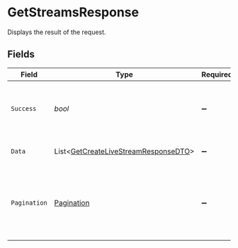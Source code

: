 # GetStreamsResponse

Displays the result of the request.


## Fields

| Field                                                                                             | Type                                                                                              | Required                                                                                          | Description                                                                                       | Example                                                                                           |
| ------------------------------------------------------------------------------------------------- | ------------------------------------------------------------------------------------------------- | ------------------------------------------------------------------------------------------------- | ------------------------------------------------------------------------------------------------- | ------------------------------------------------------------------------------------------------- |
| `Success`                                                                                         | *bool*                                                                                            | :heavy_minus_sign:                                                                                | It demonstrates whether the request is successful or not.                                         | true                                                                                              |
| `Data`                                                                                            | List<[GetCreateLiveStreamResponseDTO](../../Models/Components/GetCreateLiveStreamResponseDTO.md)> | :heavy_minus_sign:                                                                                | Displays the result of the request.                                                               |                                                                                                   |
| `Pagination`                                                                                      | [Pagination](../../Models/Components/Pagination.md)                                               | :heavy_minus_sign:                                                                                | Pagination organizes content into pages for better readability and navigation.                    |                                                                                                   |